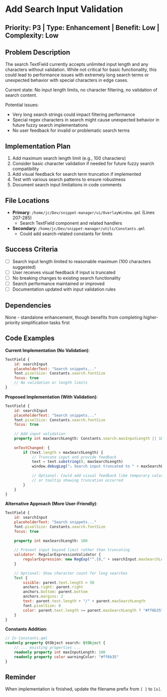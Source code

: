 # Add Search Input Validation

## Priority: P3 | Type: Enhancement | Benefit: Low | Complexity: Low

## Problem Description

The search TextField currently accepts unlimited input length and any characters without validation. While not critical for basic functionality, this could lead to performance issues with extremely long search terms or unexpected behavior with special characters in edge cases.

Current state: No input length limits, no character filtering, no validation of search content.

Potential issues:
- Very long search strings could impact filtering performance
- Special regex characters in search might cause unexpected behavior in future fuzzy search implementations
- No user feedback for invalid or problematic search terms

## Implementation Plan

1. Add maximum search length limit (e.g., 100 characters)
2. Consider basic character validation if needed for future fuzzy search compatibility
3. Add visual feedback for search term truncation if implemented
4. Test with various search patterns to ensure robustness
5. Document search input limitations in code comments

## File Locations

- **Primary**: `/home/jc/Dev/snippet-manager/ui/OverlayWindow.qml` (Lines 207-285)
  - Search TextField component and related handlers
- **Secondary**: `/home/jc/Dev/snippet-manager/utils/Constants.qml`
  - Could add search-related constants for limits

## Success Criteria

- [ ] Search input length limited to reasonable maximum (100 characters suggested)
- [ ] User receives visual feedback if input is truncated
- [ ] No breaking changes to existing search functionality
- [ ] Search performance maintained or improved
- [ ] Documentation updated with input validation rules

## Dependencies

None - standalone enhancement, though benefits from completing higher-priority simplification tasks first

## Code Examples

**Current Implementation (No Validation)**:
```qml
TextField {
    id: searchInput
    placeholderText: "Search snippets..."
    font.pixelSize: Constants.search.fontSize
    focus: true
    // No validation or length limits
}
```

**Proposed Implementation (With Validation)**:
```qml
TextField {
    id: searchInput
    placeholderText: "Search snippets..."
    font.pixelSize: Constants.search.fontSize
    focus: true
    
    // Add input validation
    property int maxSearchLength: Constants.search.maxInputLength || 100
    
    onTextChanged: {
        if (text.length > maxSearchLength) {
            // Truncate input and provide feedback
            text = text.substring(0, maxSearchLength)
            window.debugLog("⚠️ Search input truncated to " + maxSearchLength + " characters")
            
            // Optional: Could add visual feedback like temporary color change
            // or tooltip showing truncation occurred
        }
    }
}
```

**Alternative Approach (More User-Friendly)**:
```qml
TextField {
    id: searchInput
    placeholderText: "Search snippets..."
    font.pixelSize: Constants.search.fontSize
    focus: true
    
    property int maxSearchLength: 100
    
    // Prevent input beyond limit rather than truncating
    validator: RegularExpressionValidator {
        regularExpression: new RegExp("^.{0," + searchInput.maxSearchLength + "}$")
    }
    
    // Optional: Show character count for long searches
    Text {
        visible: parent.text.length > 50
        anchors.right: parent.right
        anchors.bottom: parent.bottom
        anchors.margins: 2
        text: parent.text.length + "/" + parent.maxSearchLength
        font.pixelSize: 8
        color: parent.text.length >= parent.maxSearchLength ? "#ff6b35" : "#aaaaaa"
    }
}
```

**Constants Addition**:
```qml
// In Constants.qml
readonly property QtObject search: QtObject {
    // ... existing properties ...
    readonly property int maxInputLength: 100
    readonly property color warningColor: "#ff6b35"
}
```

## Reminder

When implementation is finished, update the filename prefix from `[ ]` to `[x]`.